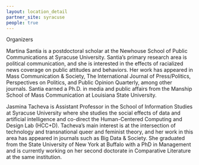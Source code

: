 ```yaml
---
layout: location_detail
partner_site: syracuse
people: true
---
```



Organizers

Martina Santia is a postdoctoral scholar at the Newhouse School of Public Communications at Syracuse University. Santia’s primary research area is political communication, and she is interested in the effects of racialized news coverage on public attitudes and behaviors. Her work has appeared in Mass Communication & Society, The International Journal of Press/Politics, Perspectives on Politics, and Public Opinion Quarterly, among other journals. Santia earned a Ph.D. in media and public affairs from the Manship School of Mass Communication at Louisiana State University.


Jasmina Tacheva is Assistant Professor in the School of Information Studies at Syracuse University where she studies the social effects of data and artificial intelligence and co-direct the Human-Centered Computing and Design Lab (HCC+D). Tacheva’s main interest is at the intersection of technology and transnational queer and feminist theory, and her work in this area has appeared in journals such as Big Data & Society. She graduated from the State University of New York at Buffalo with a PhD in Management and is currently working on her second doctorate in Comparative Literature at the same institution. 
